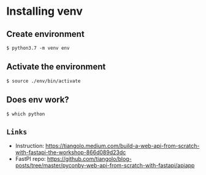 # Installing venv

## Create environment

```
$ python3.7 -m venv env
```

## Activate the environment

```
$ source ./env/bin/activate
```

## Does env work?

```
$ which python
```

## `Links`

- Instruction: https://tiangolo.medium.com/build-a-web-api-from-scratch-with-fastapi-the-workshop-866d089d23dc
- FastPI repo:
  https://github.com/tiangolo/blog-posts/tree/master/pyconby-web-api-from-scratch-with-fastapi/apiapp

